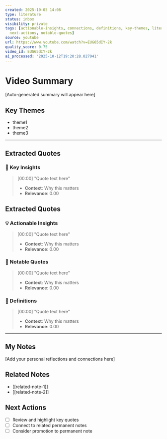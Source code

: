 ```yaml
---
created: 2025-10-05 14:08
type: literature
status: inbox
visibility: private
tags: [actionable-insights, connections, definitions, key-themes, literature, my-notes,
  next-actions, notable-quotes]
source: youtube
url: https://www.youtube.com/watch?v=EUG65dIY-2k
quality_score: 0.75
video_id: EUG65dIY-2k
ai_processed: '2025-10-12T19:20:28.027941'
---
```


# Video Summary

[Auto-generated summary will appear here]

## Key Themes

- theme1
- theme2
- theme3

---

## Extracted Quotes

### 🎯 Key Insights

> [00:00] "Quote text here"
> - **Context**: Why this matters
> - **Relevance**: 0.00


## Extracted Quotes

### 💡 Actionable Insights

> [00:00] "Quote text here"
> - **Context**: Why this matters
> - **Relevance**: 0.00

### 📝 Notable Quotes

> [00:00] "Quote text here"
> - **Context**: Why this matters
> - **Relevance**: 0.00

### 📖 Definitions

> [00:00] "Quote text here"
> - **Context**: Why this matters
> - **Relevance**: 0.00

---

## My Notes

[Add your personal reflections and connections here]

## Related Notes

- [[related-note-1]]
- [[related-note-2]]

## Next Actions

- [ ] Review and highlight key quotes
- [ ] Connect to related permanent notes
- [ ] Consider promotion to permanent note
